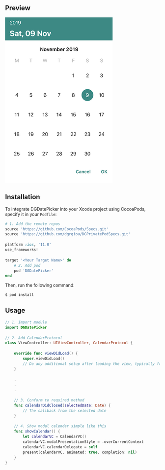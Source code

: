 ## Preview

![picture](images/calendar_preview.png)

## Installation

To integrate DGDatePicker into your Xcode project using CocoaPods, specify it in your `Podfile`:

```ruby
# 1. Add the remote repos
source 'https://github.com/CocoaPods/Specs.git'
source 'https://github.com/dgrgiou/DGPrivatePodSpecs.git'

platform :ios, '11.0'
use_frameworks!

target '<Your Target Name>' do
    # 2. Add pod 
    pod 'DGDatePicker'
end
```

Then, run the following command:

```bash
$ pod install
```

## Usage

```swift
// 1. Import module
import DGDatePicker

// 2. Add CalendarProtocol
class ViewController: UIViewController, CalendarProtocol {

    override func viewDidLoad() {
        super.viewDidLoad()
        // Do any additional setup after loading the view, typically from a nib.
    }
    
    .
    .
    .
    
    // 3. Conform to required method
    func calendarDidClosed(selectedDate: Date) {
        // The callback from the selected date
    }
    
    // 4. Show modal calendar simple like this
    func showCalendar() {
        let calendarVC = CalendarVC()
        calendarVC.modalPresentationStyle = .overCurrentContext
        calendarVC.calendarDelegate = self
        present(calendarVC, animated: true, completion: nil)
    }
}
```

